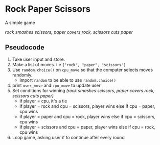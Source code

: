 # Rock Paper Scissors
A simple game

*rock smashes scissors, paper covers rock, scissors cuts paper*

## Pseudocode
1. Take user input and store.
2. Make a list of moves. i.e `["rock", "paper", "scissors"]`
3. Use `random.choice()` on `cpu_move` so that the computer selects moves randomly.
    - import `random` to be able to use `random.choice()`
4. print `user_move` and `cpu_move` to update user
5. Set conditions for winning *(rock smashes scissors, paper covers rock, scissors cuts paper)*
    - if player = cpu, it's a tie
    - if player = rock and cpu = scissors, player wins
        else if cpu = paper, cpu wins
    - if player = paper and cpu = rock, player wins
        else if cpu = scissors, cpu wins
    - if player = scissors and cpu = paper, player wins
        else if cpu = rock, cpu wins
6. Loop game, asking user if to continue after every round